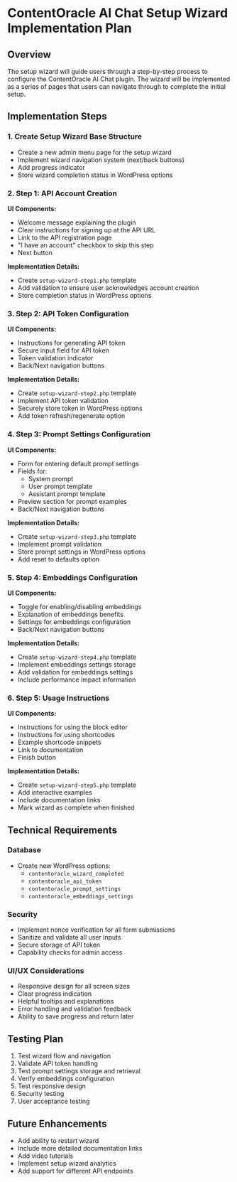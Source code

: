 # ContentOracle AI Chat Setup Wizard Implementation Plan

## Overview
The setup wizard will guide users through a step-by-step process to configure the ContentOracle AI Chat plugin. The wizard will be implemented as a series of pages that users can navigate through to complete the initial setup.

## Implementation Steps

### 1. Create Setup Wizard Base Structure
- Create a new admin menu page for the setup wizard
- Implement wizard navigation system (next/back buttons)
- Add progress indicator
- Store wizard completion status in WordPress options

### 2. Step 1: API Account Creation
**UI Components:**
- Welcome message explaining the plugin
- Clear instructions for signing up at the API URL
- Link to the API registration page
- "I have an account" checkbox to skip this step
- Next button

**Implementation Details:**
- Create `setup-wizard-step1.php` template
- Add validation to ensure user acknowledges account creation
- Store completion status in WordPress options

### 3. Step 2: API Token Configuration
**UI Components:**
- Instructions for generating API token
- Secure input field for API token
- Token validation indicator
- Back/Next navigation buttons

**Implementation Details:**
- Create `setup-wizard-step2.php` template
- Implement API token validation
- Securely store token in WordPress options
- Add token refresh/regenerate option

### 4. Step 3: Prompt Settings Configuration
**UI Components:**
- Form for entering default prompt settings
- Fields for:
  - System prompt
  - User prompt template
  - Assistant prompt template
- Preview section for prompt examples
- Back/Next navigation buttons

**Implementation Details:**
- Create `setup-wizard-step3.php` template
- Implement prompt validation
- Store prompt settings in WordPress options
- Add reset to defaults option

### 5. Step 4: Embeddings Configuration
**UI Components:**
- Toggle for enabling/disabling embeddings
- Explanation of embeddings benefits
- Settings for embeddings configuration
- Back/Next navigation buttons

**Implementation Details:**
- Create `setup-wizard-step4.php` template
- Implement embeddings settings storage
- Add validation for embeddings settings
- Include performance impact information

### 6. Step 5: Usage Instructions
**UI Components:**
- Instructions for using the block editor
- Instructions for using shortcodes
- Example shortcode snippets
- Link to documentation
- Finish button

**Implementation Details:**
- Create `setup-wizard-step5.php` template
- Add interactive examples
- Include documentation links
- Mark wizard as complete when finished

## Technical Requirements

### Database
- Create new WordPress options:
  - `contentoracle_wizard_completed`
  - `contentoracle_api_token`
  - `contentoracle_prompt_settings`
  - `contentoracle_embeddings_settings`

### Security
- Implement nonce verification for all form submissions
- Sanitize and validate all user inputs
- Secure storage of API token
- Capability checks for admin access

### UI/UX Considerations
- Responsive design for all screen sizes
- Clear progress indication
- Helpful tooltips and explanations
- Error handling and validation feedback
- Ability to save progress and return later

## Testing Plan
1. Test wizard flow and navigation
2. Validate API token handling
3. Test prompt settings storage and retrieval
4. Verify embeddings configuration
5. Test responsive design
6. Security testing
7. User acceptance testing

## Future Enhancements
- Add ability to restart wizard
- Include more detailed documentation links
- Add video tutorials
- Implement setup wizard analytics
- Add support for different API endpoints
